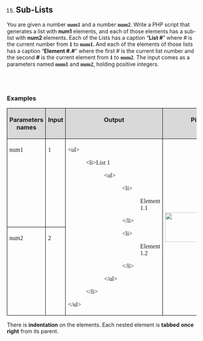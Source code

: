 <OL START=15>
	<LI><H2 CLASS="western">Sub-Lists</H2>
</OL>
<P STYLE="margin-top: 0.06in">You are given a number <FONT FACE="Consolas, serif"><B>num1</B></FONT>
and a number <FONT FACE="Consolas, serif"><B>num2</B></FONT>. Write a
PHP script that generates a list with <B>num1</B> elements, and each
of those elements has a sub-list with <B>num2 </B>elements. Each of
the Lists has a caption “<B>List #</B>” where #<B> </B>is the
current number from <FONT FACE="Consolas, serif"><B>1</B></FONT> to
<FONT FACE="Consolas, serif"><B>num1</B></FONT><B>. </B>And each of
the elements of those lists has a caption “<B>Element #.#</B>”
where the first # is the current list number and the second <B>#</B>
is the current element from <FONT FACE="Consolas, serif"><B>1</B></FONT>
to <FONT FACE="Consolas, serif"><B>num2</B></FONT>. The input comes
as a parameters named <FONT FACE="Consolas, serif"><B>num1</B></FONT>
and <FONT FACE="Consolas, serif"><B>num2</B></FONT>, holding positive
integers.</P>
<P STYLE="margin-top: 0.06in"><BR><BR>
</P>
<H3 CLASS="western">Examples</H3>
<TABLE WIDTH=690 CELLPADDING=4 CELLSPACING=0>
	<COL WIDTH=119>
	<COL WIDTH=43>
	<COL WIDTH=294>
	<COL WIDTH=199>
	<TR VALIGN=TOP>
		<TD WIDTH=119 BGCOLOR="#d9d9d9" STYLE="border: 1px solid #00000a; padding-top: 0.04in; padding-bottom: 0.04in; padding-left: 0.06in; padding-right: 0.06in">
			<P ALIGN=CENTER><B>Parameters names</B></P>
		</TD>
		<TD WIDTH=43 BGCOLOR="#d9d9d9" STYLE="border: 1px solid #00000a; padding-top: 0.04in; padding-bottom: 0.04in; padding-left: 0.06in; padding-right: 0.06in">
			<P ALIGN=CENTER><B>Input</B></P>
		</TD>
		<TD WIDTH=294 BGCOLOR="#d9d9d9" STYLE="border: 1px solid #00000a; padding-top: 0.04in; padding-bottom: 0.04in; padding-left: 0.06in; padding-right: 0.06in">
			<P ALIGN=CENTER><B>Output</B></P>
		</TD>
		<TD WIDTH=199 BGCOLOR="#d9d9d9" STYLE="border: 1px solid #00000a; padding-top: 0.04in; padding-bottom: 0.04in; padding-left: 0.06in; padding-right: 0.06in">
			<P ALIGN=CENTER><B>Picture</B></P>
		</TD>
	</TR>
	<TR>
		<TD WIDTH=119 VALIGN=TOP STYLE="border: 1px solid #00000a; padding-top: 0.04in; padding-bottom: 0.04in; padding-left: 0.06in; padding-right: 0.06in">
			<P><FONT FACE="Consolas, serif">num1</FONT></P>
		</TD>
		<TD WIDTH=43 VALIGN=TOP STYLE="border: 1px solid #00000a; padding-top: 0.04in; padding-bottom: 0.04in; padding-left: 0.06in; padding-right: 0.06in">
			<P><FONT FACE="Consolas, serif">1</FONT></P>
		</TD>
		<TD ROWSPAN=2 WIDTH=294 STYLE="border: 1px solid #00000a; padding-top: 0.04in; padding-bottom: 0.04in; padding-left: 0.06in; padding-right: 0.06in">
			<P STYLE="margin-bottom: 0in"><FONT FACE="Consolas, serif">&lt;ul&gt;</FONT></P>
			<P STYLE="margin-left: 0.5in; margin-bottom: 0in"><FONT FACE="Consolas, serif">&lt;li&gt;List
			1</FONT></P>
			<P STYLE="margin-left: 1in; margin-bottom: 0in"><FONT FACE="Consolas, serif">&lt;ul&gt;</FONT></P>
			<P STYLE="margin-left: 1.5in; margin-bottom: 0in"><FONT FACE="Consolas, serif">&lt;li&gt;</FONT></P>
			<P STYLE="margin-left: 2in; margin-bottom: 0in"><FONT FACE="Consolas, serif">Element
			1.1</FONT></P>
			<P STYLE="margin-left: 1.5in; margin-bottom: 0in"><FONT FACE="Consolas, serif">&lt;/li&gt;</FONT></P>
			<P STYLE="margin-left: 1.5in; margin-bottom: 0in"><FONT FACE="Consolas, serif">&lt;li&gt;</FONT></P>
			<P STYLE="margin-left: 2in; margin-bottom: 0in"><FONT FACE="Consolas, serif">Element
			1.2</FONT></P>
			<P STYLE="margin-left: 1.5in; margin-bottom: 0in"><FONT FACE="Consolas, serif">&lt;/li&gt;</FONT></P>
			<P STYLE="margin-left: 1in; margin-bottom: 0in"><FONT FACE="Consolas, serif">&lt;/ul&gt;</FONT></P>
			<P STYLE="margin-left: 0.5in; margin-bottom: 0in"><FONT FACE="Consolas, serif">&lt;/li&gt;</FONT></P>
			<P><FONT FACE="Consolas, serif">&lt;/ul&gt;</FONT></P>
		</TD>
		<TD ROWSPAN=2 WIDTH=199 STYLE="border: 1px solid #00000a; padding-top: 0.04in; padding-bottom: 0.04in; padding-left: 0.06in; padding-right: 0.06in">
			<P><IMG SRC="i_78fae0a73d913d03_html_80173ae9.png" NAME="Picture 21" ALIGN=BOTTOM WIDTH=193 HEIGHT=78 BORDER=0></P>
		</TD>
	</TR>
	<TR>
		<TD WIDTH=119 VALIGN=TOP STYLE="border: 1px solid #00000a; padding-top: 0.04in; padding-bottom: 0.04in; padding-left: 0.06in; padding-right: 0.06in">
			<P><FONT FACE="Consolas, serif">num2</FONT></P>
		</TD>
		<TD WIDTH=43 VALIGN=TOP STYLE="border: 1px solid #00000a; padding-top: 0.04in; padding-bottom: 0.04in; padding-left: 0.06in; padding-right: 0.06in">
			<P><FONT FACE="Consolas, serif">2</FONT></P>
		</TD>
	</TR>
</TABLE>
<P STYLE="margin-top: 0.06in">There is <B>indentation</B> on the
elements. Each nested element is <B>tabbed</B> <B>once right</B> from
its parent.</P>